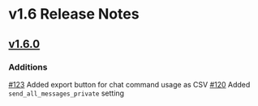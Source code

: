 # v1.6 Release Notes

## [v1.6.0](https://github.com/nautobot/nautobot-plugin-chatops/releases/tag/v1.6.0)

### Additions

[#123](https://github.com/nautobot/nautobot-plugin-chatops/pull/123) Added export button for chat command usage as CSV
[#120](https://github.com/nautobot/nautobot-plugin-chatops/pull/120) Added `send_all_messages_private` setting

